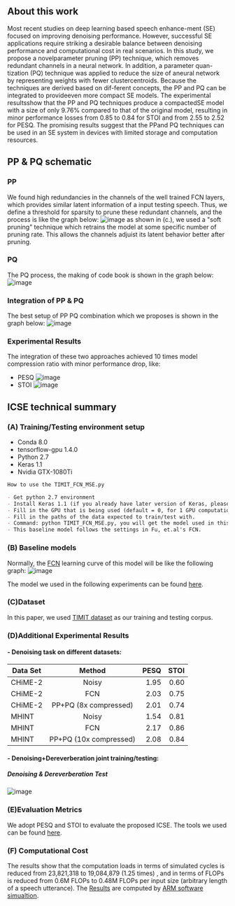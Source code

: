 ## About this work

Most recent studies on deep learning based speech enhance-ment (SE) focused on improving denoising performance. However, successful SE applications require striking a desirable balance between denoising performance and computational cost in real scenarios. In this study, we propose a novelparameter pruning (PP) technique, which removes redundant channels in a neural network. In addition, a parameter quan-tization (PQ) technique was applied to reduce the size of aneural network by representing weights with fewer  clustercentroids. Because the techniques are derived based on dif-ferent concepts, the PP and PQ can be integrated to provideeven  more compact SE models. The experimental resultsshow that the PP and PQ techniques produce a compactedSE model with a size of only  9.76% compared to that of the original model, resulting in minor performance losses from 0.85 to 0.84 for STOI and from 2.55 to 2.52 for PESQ. The promising results suggest that the PPand PQ techniques can be used in an SE system in devices with limited storage and computation resources.

## PP & PQ schematic

### PP
We found high redundancies in the channels of the well trained FCN layers, which provides similar latent information of a input testing speech. Thus, we define a threshold for sparsity to prune these redundant channels, and the process is like the graph below: 
![image](https://github.com/WilliamYu1993/ICSE/blob/master/images/pruning_overall.png)
as shown in (c.), we used a "soft pruning" technique which retrains the model at some specific number of pruning rate. This allows the channels adjuist its latent behavior better after pruning. 

### PQ

The PQ process, the making of code book is shown in the graph below:
![image](https://github.com/WilliamYu1993/ICSE/blob/master/images/Kmeans.png)


### Integration of PP & PQ
The best setup of PP PQ combination which we proposes is shown in the graph below: 
![image](https://github.com/WilliamYu1993/ICSE/blob/master/images/process.png)


### Experimental Results
The integration of these two approaches achieved 10 times model compression ratio with minor performance drop, like:
- PESQ
![image](https://github.com/WilliamYu1993/ICSE/blob/master/images/PESQ_PP%26PQ%26FQ.png)
- STOI
![image](https://github.com/WilliamYu1993/ICSE/blob/master/images/STOI_PP%26PQ%26FQ.png)

## ICSE technical summary

### (A) Training/Testing environment setup

- Conda 8.0
- tensorflow-gpu 1.4.0
- Python 2.7
- Keras 1.1
- Nvidia GTX-1080Ti

```markdown
How to use the TIMIT_FCN_MSE.py

- Get python 2.7 environment
- Install Keras 1.1 (if you already have later version of Keras, please reinstall this version). 
- Fill in the GPU that is being used (default = 0, for 1 GPU computation resource, -1 for no CPU computation resource).
- Fill in the paths of the data expected to train/test with.
- Command: python TIMIT_FCN_MSE.py, you will get the model used in this work.
- This baseline model follows the settings in Fu, et.al's FCN.
```
### (B) Baseline models

Normally, the [FCN](https://github.com/JasonSWFu/End-to-end-waveform-utterance-enhancement/) learning curve of this model will be like the following graph:
![image](https://github.com/WilliamYu1993/ICSE/blob/master/images/Learning_curve_FCNN_TIMIT_MSE.png)

The model we used in the following experiments can be found [here](https://github.com/WilliamYu1993/ICSE/tree/master/Models).

### (C)Dataset 
In this paper, we used [TIMIT dataset](https://drive.google.com/drive/folders/1ojewtLskFCr5Q264EPByPUt11uYKC8mL?usp=sharing) as our training and testing corpus.

### (D)Additional Experimental Results

#### - Denoising task on different datasets:
| Data Set           | Method                | PESQ       | STOI      |
| ------------------ |:---------------------:| ----------:|----------:|
| CHiME-2            | Noisy                 | 1.95       |    0.60   |
| CHiME-2            | FCN                   | 2.03       |    0.75   |
| CHiME-2            | PP+PQ (8x compressed) | 2.01       |    0.74   |
| MHINT              | Noisy                 | 1.54       |    0.81   |
| MHINT              | FCN                   | 2.17       |    0.86   |
| MHINT              | PP+PQ (10x compressed)| 2.08       |    0.84   |

#### - Denoising+Dereverberation joint training/testing:
##### Denoising & Dereverberation Test
![image](https://github.com/WilliamYu1993/ICSE/blob/master/images/Denoise%26Dereverb.PNG)

### (E)Evaluation Metrics
We adopt PESQ and STOI to evaluate the proposed ICSE. The tools we used can be found [here](https://github.com/WilliamYu1993/ICSE/tree/master/Evaluation). 

### (F) Computational Cost
The results show that the computation loads in terms of simulated cycles is reduced from 23,821,318 to 19,084,879 (1.25 times)
, and in terms of FLOPs is reduced from 0.6M FLOPs to 0.48M FLOPs per input size (arbitrary length of a speech utterance). The [Results](https://github.com/WilliamYu1993/ICSE/tree/master/model_cycles_simulation) are computed by [ARM software simualtion](https://github.com/ARM-software/SCALE-Sim).

